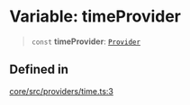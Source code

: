 # Variable: timeProvider

> `const` **timeProvider**: [`Provider`](../interfaces/Provider.md)

## Defined in

[core/src/providers/time.ts:3](https://github.com/ai16z/eliza/blob/c96957e5a5d17e343b499dd4d46ce403856ac5bc/core/src/providers/time.ts#L3)
